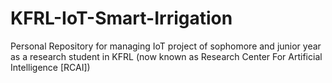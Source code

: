 # KFRL-IoT-Smart-Irrigation
Personal Repository for managing IoT project of sophomore and junior year as a research student in KFRL (now known as Research Center For Artificial Intelligence [RCAI])
